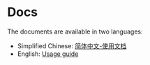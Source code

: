 # Docs

The documents are available in two languages:

- Simplified Chinese: [简体中文-使用文档](./zh_CN/README.md)
- English: [Usage guide](./en/README.md)